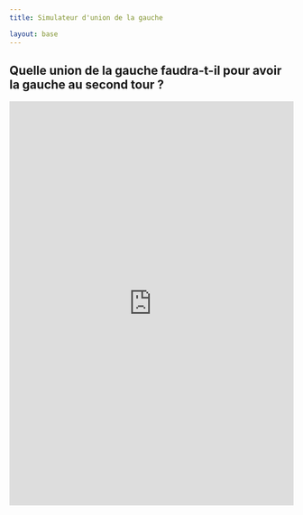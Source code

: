 ```yaml
---
title: Simulateur d'union de la gauche

layout: base
---
```


## Quelle union de la gauche faudra-t-il pour avoir la gauche au second tour ?

<iframe width="100%" height="717" frameborder="0"
  src="https://observablehq.com/embed/@taniki/presidentielles2022-gauche-simulateur?cells=viewof+sondagesNb%2Cviewof+candidatsSelected%2CchallengerChart%2CunionChart%2Cresultat%2CchallengerTable%2CunionTable%2CcandidatsTable"></iframe>
